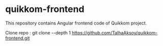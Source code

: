 # quikkom-frontend

This repository contains Angular frontend code of Quikkom project.

Clone repo : git clone --depth 1 https://github.com/TalhaAksoy/quikkom-frontend.git

